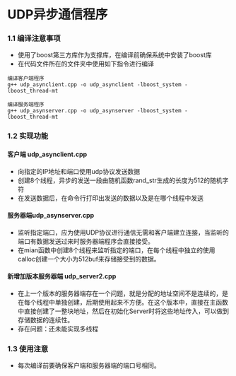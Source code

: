 # UDP异步通信程序
### 1.1 编译注意事项
- 使用了boost第三方库作为支撑库，在编译前确保系统中安装了boost库
- 在代码文件所在的文件夹中使用如下指令进行编译

```
编译客户端程序
g++ udp_asynclient.cpp -o udp_asynclient -lboost_system -lboost_thread-mt

编译服务端程序
g++ udp_asynserver.cpp -o udp_asynserver -lboost_system -lboost_thread-mt
```

### 1.2 实现功能
#### 客户端 udp_asynclient.cpp
- 向指定的IP地址和端口使用udp协议发送数据
- 创建8个线程，异步的发送一段由随机函数rand_str生成的长度为512的随机字符
- 在发送数据后，在命令行打印出发送的数据以及是在哪个线程中发送


#### 服务器端udp_asynserver.cpp
- 监听指定端口，应为使用UDP协议进行通信无需和客户端建立连接，当监听的端口有数据发送过来时服务器端程序会直接接受。
- 在mian函数中创建8个线程来监听指定的端口，在每个线程中独立的使用calloc创建一个大小为512buf来存储接受到的数据。


#### 新增加版本服务器端 udp_server2.cpp
- 在上一个版本的服务器端存在一个问题，就是分配的地址空间不是连续的，是在每个线程中单独创建，后期使用起来不方便。在这个版本中，直接在主函数中直接创建了一整块地址，然后在初始化Server时将这些地址传入，可以做到存储数据的连续性。
- 存在问题：还未能实现多线程


### 1.3 使用注意
- 每次编译前要确保客户端和服务器端的端口号相同。
